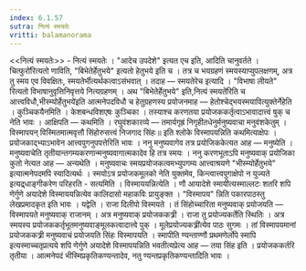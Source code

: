 ```yaml
---
index: 6.1.57
sutra: नित्यं स्मयतेः
vritti: balamanorama
---
```


<<नित्यं स्मयतेः>> - नित्यं स्मयतेः । "आदेच उपदेशे" इत्यत एच इति, आदिति चानुवर्तते । चित्फुरो॑रित्यतो णाविति, "बिभेतेर्हेतुभये" इत्यतो हेतुभये इति च । तत्र च भयग्रहणं स्मयस्याप्युपलक्षणम्, अत्र तु स्मय एव विवक्षितः, स्मयतेर्भीत्यर्थकत्वाऽसंभवात् । तदाह  —  स्मयतेरेच इत्यादि । "विभाषा लीयते" रित्यतो विभाषानुवृत्तिनिवृत्तये नित्यग्रहणम् । अथ "बिभेतेर्हेतुभये" इति,नित्यं स्मयते॑रिति च आत्त्वविधौ,भीस्म्योर्हेतुभये॑इति आत्मनेपदविधौ च हेतुग्रहणस्य प्रयोजनमाह —  हेतोश्चेद्भयस्मयावित्युक्तेर्नेहेति । कुञ्चिकयैनमिति । केशबन्धविशएषः कुञ्चिका । तस्याश्च करणतया प्रयोजककर्तृत्वाऽभावादात्त्वं षुक् च नेति भावः । आक्षिपति —  कथमिति । रघुवंशकारव्ये — तमार्यगृह्रं निगृहीतधेनुर्मनुष्यवाचा मनुवंशकेतुम् । विस्मापयन् विस्मितमात्मवृत्तौ सिंहोरुसत्त्वं निजगाद सिंहः॥ इति श्लोके विस्मापयन्निति कथमित्याक्षेपः । प्रयोजकाद्भ्याऽभावेन आत्त्वपुगनुपपत्तेरिति भावः । ननु मनुष्यवागेव तत्र प्रयोजिककेत्यत आह —  मनुष्येति । मनुष्यवाचेति तृतीयान्तगम्यकरणान्मनुष्यवागात्मकादेव हि तत्र स्मयः । ननु करणभूताऽपि मनुष्यवाक् प्रयोजिका कुतो नेत्यत आह —  अन्यथेति । मनुष्यवाचः स्मयप्रयोजकत्वमभ्युपगम्य आत्त्वाश्रयणे "भीस्म्योर्हेतुभये" इत्यात्मनेपदमपि स्यादित्यर्थः । स्मयोऽत्र प्रयोजकमूलको नेति युक्तमेव, किन्त्वात्त्वपुगाक्षेपो न युज्यते इत्यद्र्धाङ्गीकरेण परिहरति - सत्यमिति । विस्माययन्नित्येति । णौ आयादेशे स्मायीत्यस्माल्लटः शतरि शपि णेर्गुणे अयादेशे विस्माययन्नित्येव कालिदासो महाकविः प्रायुङ्क्त । "विस्मापय" न्निति पकारपाठस्तु लेखप्रमादकृत इति भावः । यद्वेति । राजा दिलीपो विस्मयते । तं सिंहोच्चारिता मनुष्यवाक् प्रयोजयति — विस्मापयते मनुष्यवाक् राजानम् । अत्र मनुष्यवाक् प्रयोजककत्र्री । राजा तु प्रयोज्यकर्तेति स्थितिः । अत्र स्मयस्य प्रयोजककर्तृभूतमनुष्यवाङ्मूलकत्वादात्त्वे पुक् । मूलेप्रयोज्यकत्र्री॑त्येव पाठः सुगमः । तां विस्मापयमानां प्रयोजककत्र्री मनुष्यवाचं प्रयोजयति सिंहः विस्मापयति । स्मापीति ण्यन्ताण्णौ प्रथमणेर्लोपे स्मापि इत्यस्माच्चतृप्रत्यये शपि णेर्गुणे अयादेशे विस्मापयन्निति भवतीत्यप्रेत्य आह  — तया सिंह इति । प्रयोजककर्तरि तृतीया । आत्मनेपदं भीस्मिप्रकृतिकण्यन्तादेव, नतु ण्यन्तप्रकृतिकण्यन्तादिति भावः ।